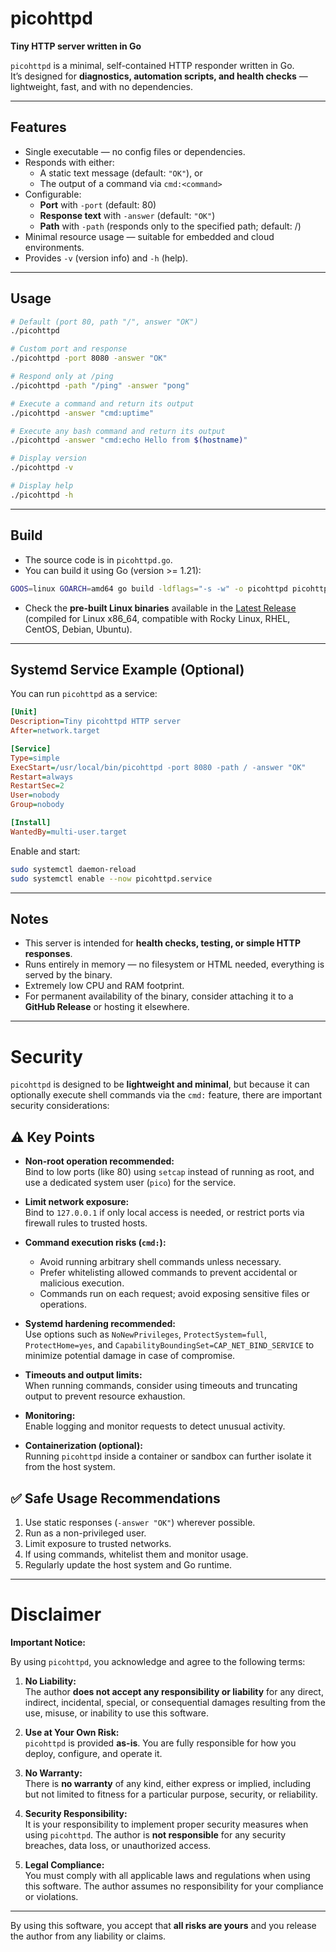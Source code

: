 # picohttpd

**Tiny HTTP server written in Go**

`picohttpd` is a minimal, self-contained HTTP responder written in Go.  
It’s designed for **diagnostics, automation scripts, and health checks** — lightweight, fast, and with no dependencies.

---

## Features

- Single executable — no config files or dependencies.
- Responds with either:
  - A static text message (default: `"OK"`), or
  - The output of a command via `cmd:<command>`
- Configurable:
  - **Port** with `-port` (default: 80)
  - **Response text** with `-answer` (default: `"OK"`)
  - **Path** with `-path` (responds only to the specified path; default: /)
- Minimal resource usage — suitable for embedded and cloud environments.
- Provides `-v` (version info) and `-h` (help).

---

## Usage

```bash
# Default (port 80, path "/", answer "OK")
./picohttpd

# Custom port and response
./picohttpd -port 8080 -answer "OK"

# Respond only at /ping
./picohttpd -path "/ping" -answer "pong"

# Execute a command and return its output
./picohttpd -answer "cmd:uptime"

# Execute any bash command and return its output
./picohttpd -answer "cmd:echo Hello from $(hostname)"

# Display version
./picohttpd -v

# Display help
./picohttpd -h
```

---

## Build

- The source code is in `picohttpd.go`.
- You can build it using Go (version >= 1.21):

```bash
GOOS=linux GOARCH=amd64 go build -ldflags="-s -w" -o picohttpd picohttpd.go
```

- Check the **pre-built Linux binaries** available in the [Latest Release](https://github.com/mxmihai/picohttpd/releases) (compiled for Linux x86_64, compatible with Rocky Linux, RHEL, CentOS, Debian, Ubuntu). 

---

## Systemd Service Example (Optional)

You can run `picohttpd` as a service:

```ini
[Unit]
Description=Tiny picohttpd HTTP server
After=network.target

[Service]
Type=simple
ExecStart=/usr/local/bin/picohttpd -port 8080 -path / -answer "OK"
Restart=always
RestartSec=2
User=nobody
Group=nobody

[Install]
WantedBy=multi-user.target
```

Enable and start:

```bash
sudo systemctl daemon-reload
sudo systemctl enable --now picohttpd.service
```

---

## Notes

- This server is intended for **health checks, testing, or simple HTTP responses**.
- Runs entirely in memory — no filesystem or HTML needed, everything is served by the binary.
- Extremely low CPU and RAM footprint.
- For permanent availability of the binary, consider attaching it to a **GitHub Release** or hosting it elsewhere.

---

# Security

`picohttpd` is designed to be **lightweight and minimal**, but because it can optionally execute shell commands via the `cmd:` feature, there are important security considerations:

## ⚠️ Key Points

- **Non-root operation recommended:**  
  Bind to low ports (like 80) using `setcap` instead of running as root, and use a dedicated system user (`pico`) for the service.

- **Limit network exposure:**  
  Bind to `127.0.0.1` if only local access is needed, or restrict ports via firewall rules to trusted hosts.

- **Command execution risks (`cmd:`):**  
  - Avoid running arbitrary shell commands unless necessary.  
  - Prefer whitelisting allowed commands to prevent accidental or malicious execution.  
  - Commands run on each request; avoid exposing sensitive files or operations.

- **Systemd hardening recommended:**  
  Use options such as `NoNewPrivileges`, `ProtectSystem=full`, `ProtectHome=yes`, and `CapabilityBoundingSet=CAP_NET_BIND_SERVICE` to minimize potential damage in case of compromise.

- **Timeouts and output limits:**  
  When running commands, consider using timeouts and truncating output to prevent resource exhaustion.

- **Monitoring:**  
  Enable logging and monitor requests to detect unusual activity.

- **Containerization (optional):**  
  Running `picohttpd` inside a container or sandbox can further isolate it from the host system.

## ✅ Safe Usage Recommendations

1. Use static responses (`-answer "OK"`) wherever possible.  
2. Run as a non-privileged user.  
3. Limit exposure to trusted networks.  
4. If using commands, whitelist them and monitor usage.  
5. Regularly update the host system and Go runtime.

---

# Disclaimer

**Important Notice:**  

By using `picohttpd`, you acknowledge and agree to the following terms:

1. **No Liability:**  
   The author **does not accept any responsibility or liability** for any direct, indirect, incidental, special, or consequential damages resulting from the use, misuse, or inability to use this software.

2. **Use at Your Own Risk:**  
   `picohttpd` is provided **as-is**. You are fully responsible for how you deploy, configure, and operate it.

3. **No Warranty:**  
   There is **no warranty** of any kind, either express or implied, including but not limited to fitness for a particular purpose, security, or reliability.

4. **Security Responsibility:**  
   It is your responsibility to implement proper security measures when using `picohttpd`. The author is **not responsible** for any security breaches, data loss, or unauthorized access.

5. **Legal Compliance:**  
   You must comply with all applicable laws and regulations when using this software. The author assumes no responsibility for your compliance or violations.

---

By using this software, you accept that **all risks are yours** and you release the author from any liability or claims.
